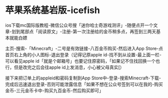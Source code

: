 # 苹果系统基岩版-icefish

ios下载mc国际版教程-微信公众号搜「迷你哈士奇游戏测评」-随便点开一个文章-划到尾部点「阅读原文」-注册-第一次注册给的金币稍多点，再签到三两天基本就能白嫖

主页-搜索-「Minecraft」-二号是有效链接-八百金币购买-然后进入App Store-点首页右上角的小人图标-退出登录（记得记原apple id-找不到从设置-最上面一栏-可以看见apple id「就是个邮箱号」也要记住原密码，「如果记不住找回换一个也行，但是改完之后会往apple id上发消息，小心被父母真实\[）

接下来把订单上的appleid和密码复制到App Store中-登录-搜索Minecraft-下载-完成后迅速退出登录-否则可能泄露信息「如果不想在公众号签到可以在我的-购买金币-三元金币卡中-购买九百金币-然后购买即可」
